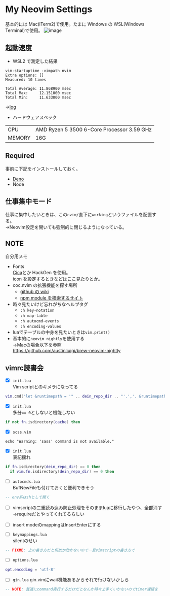 # My Neovim Settings

基本的には Mac(iTerm2)で使用。たまに Windows の WSL(Windows Terminal)で使用。
![image](https://github.com/ukiuki-engineer/nvim/assets/101523180/3aebf65a-4200-43fb-a921-b2eac3eb585c)

## 起動速度

- WSL2 で測定した結果

```
vim-startuptime -vimpath nvim
Extra options: []
Measured: 10 times

Total Average: 11.868900 msec
Total Max:     12.151000 msec
Total Min:     11.633000 msec
```

→[log](https://github.com/ukiuki-engineer/nvim/blob/master/vim-startuptime.log)

- ハードウェアスペック

|        |                                            |
| ------ | ------------------------------------------ |
| CPU    | AMD Ryzen 5 3500 6-Core Processor 3.59 GHz |
| MEMORY | 16G                                        |

## Required

事前に下記をインストールしておく。

- [Deno](https://deno.com/)
- Node

## 仕事集中モード

仕事に集中したいときは、この`nvim/`直下に`working`というファイルを配置する。  
→Neovim設定を開いても強制的に閉じるようになっている。

## NOTE

自分用メモ

- Fonts  
  [Cica](https://github.com/miiton/Cica/releases/download/v5.0.3/Cica_v5.0.3.zip)とか HackGen を使用。  
  icon を設定するときなどは[ここ](https://www.nerdfonts.com/cheat-sheet)見たりとか。
- coc.nvim の拡張機能を探す場所
    - [github の wiki](https://github.com/neoclide/coc.nvim/wiki/Using-coc-extensions#implemented-coc-extensions)
    - [npm module を検索するサイト](https://www.npmjs.com/search?q=keywords%3Acoc.nvim)
- 時々見たいけど忘れがちなヘルプタグ
    - `:h key-notation`
    - `:h map-table`
    - `:h autocmd-events`
    - `:h encoding-values`
- luaでテーブルの中身を見たいときは`vim.print()`
- 基本的に`neovim nightly`を使用する  
→Macの場合以下を参照  
https://github.com/austinliuigi/brew-neovim-nightly

## vimrc読書会

- [x] `init.lua`  
Vim scriptとのキメラになってる

```lua
vim.cmd("let &runtimepath = '" .. dein_repo_dir .. "'.','. &runtimepath")
```

- [x] `init.lua`  
多分`== 0`としないと機能しない

```lua
if not fn.isdirectory(cache) then
```

- [x] `scss.vim`  

```vim
echo "Warning: 'sass' command is not available."
```

- [x] `init.lua`  
表記揺れ

```lua
if fn.isdirectory(dein_repo_dir) == 0 then
  if vim.fn.isdirectory(dein_repo_dir) == 0 then
```

- [ ] `autocmds.lua`  
BufNewFileも付けておくと便利できそう

```lua
-- env系はshとして開く
```

- [ ] vimscriptの二重読み込み防止処理をそのままluaに移行したやつ、全部消す
→requireだとやってくれてるらしい

- [ ] insert modeのmappingはInsertEnterにする

- [ ] `keymappings.lua`  
silentのせい

```lua
-- FIXME: 上の書き方だと何故か効かないので一旦vimscriptの書き方で
```

- [ ] `options.lua`  

```lua
opt.encoding = 'utf-8'
```

- [ ] `gin.lua`
gin.vimにwait機能あるからそれで行けないかしら

```lua
-- NOTE: 普通にcommand実行するだけだとなんか時々上手くいかないのでtimer遅延を
```
